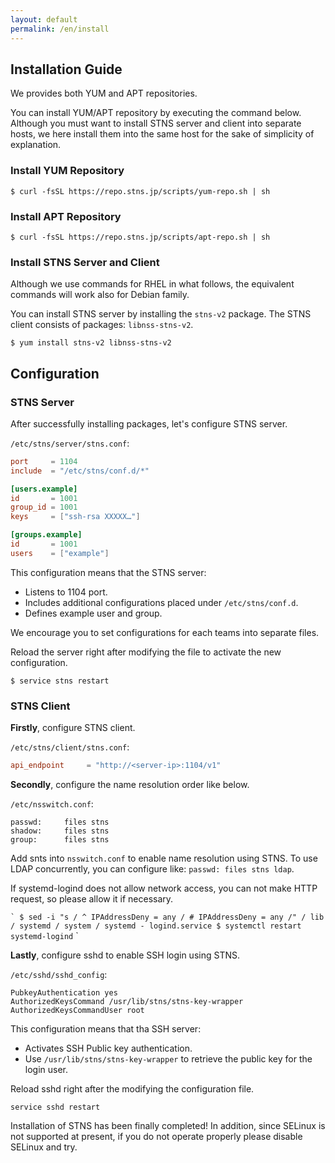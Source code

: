 ```yaml
---
layout: default
permalink: /en/install
---
```


## Installation Guide

We provides both YUM and APT repositories.

You can install YUM/APT repository by executing the command below. Although you must want to install STNS server and client into separate hosts, we here install them into the same host for the sake of simplicity of explanation.

### Install YUM Repository

```
$ curl -fsSL https://repo.stns.jp/scripts/yum-repo.sh | sh
```

### Install APT Repository

```
$ curl -fsSL https://repo.stns.jp/scripts/apt-repo.sh | sh
```

### Install STNS Server and Client

Although we use commands for RHEL in what follows, the equivalent commands will work also for Debian family.

You can install STNS server by installing the `stns-v2` package. The STNS client consists of packages: `libnss-stns-v2`.

```
$ yum install stns-v2 libnss-stns-v2
```

## Configuration

### STNS Server

After successfully installing packages, let's configure STNS server.

`/etc/stns/server/stns.conf`:

```toml
port     = 1104
include  = "/etc/stns/conf.d/*"

[users.example]
id       = 1001
group_id = 1001
keys     = ["ssh-rsa XXXXX…"]

[groups.example]
id       = 1001
users    = ["example"]
```

This configuration means that the STNS server:

* Listens to 1104 port.
* Includes additional configurations placed under `/etc/stns/conf.d`.
* Defines example user and group.

We encourage you to set configurations for each teams into separate files.

Reload the server right after modifying the file to activate the new configuration.

```
$ service stns restart
```

### STNS Client
**Firstly**, configure STNS client.

`/etc/stns/client/stns.conf`:

```toml
api_endpoint     = "http://<server-ip>:1104/v1"
```

**Secondly**, configure the name resolution order like below.

`/etc/nsswitch.conf`:

```
passwd:     files stns
shadow:     files stns
group:      files stns
```

Add snts into `nsswitch.conf` to enable name resolution using STNS. To use LDAP concurrently, you can configure like: `passwd: files stns ldap`.

If systemd-logind does not allow network access, you can not make HTTP request, so please allow it if necessary.

`` `
$ sed -i "s / ^ IPAddressDeny = any / # IPAddressDeny = any /" / lib / systemd / system / systemd - logind.service
$ systemctl restart systemd-logind
`` `

**Lastly**, configure sshd to enable SSH login using STNS.

`/etc/sshd/sshd_config`:

```
PubkeyAuthentication yes
AuthorizedKeysCommand /usr/lib/stns/stns-key-wrapper
AuthorizedKeysCommandUser root
```

This configuration means that tha SSH server:

* Activates SSH Public key authentication.
* Use `/usr/lib/stns/stns-key-wrapper` to retrieve the public key for the login user.

Reload sshd right after the modifying the configuration file.

```
service sshd restart
```

Installation of STNS has been finally completed!
In addition, since SELinux is not supported at present, if you do not operate properly please disable SELinux and try.
